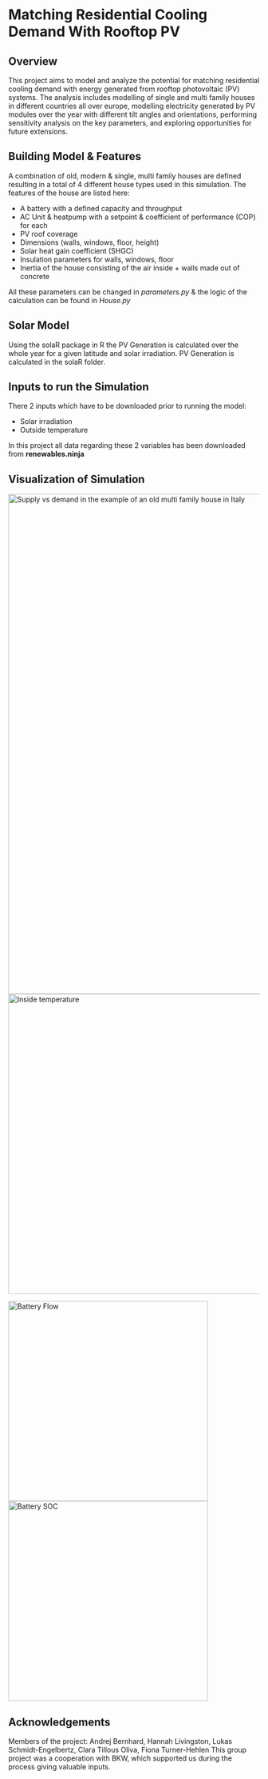 # Matching Residential Cooling Demand With Rooftop PV
## Overview
This project aims to model and analyze the potential for matching residential cooling demand with energy generated from rooftop photovoltaic (PV) systems. The analysis includes modelling of single and multi family houses in different countries all over europe, modelling electricity generated by PV modules over the year with different tilt angles and orientations, performing sensitivity analysis on the key parameters, and exploring opportunities for future extensions.

## Building Model & Features

A combination of old, modern & single, multi family houses are defined resulting in a total of 4 different house types used in this simulation. 
The features of the house are listed here:
- A battery with a defined capacity and throughput
- AC Unit & heatpump with a setpoint & coefficient of performance (COP) for each
- PV roof coverage
- Dimensions (walls, windows, floor, height)
- Solar heat gain coefficient (SHGC)
- Insulation parameters for walls, windows, floor
- Inertia of the house consisting of the air inside + walls made out of concrete

All these parameters can be changed in *parameters.py* & the logic of the calculation can be found in *House.py*

## Solar Model

Using the solaR package in R the PV Generation is calculated over the whole year for a given latitude and solar irradiation.
PV Generation is calculated in the solaR folder.

## Inputs to run the Simulation

There 2 inputs which have to be downloaded prior to running the model:
- Solar irradiation 
- Outside temperature

In this project all data regarding these 2 variables has been downloaded from **renewables.ninja**

## Visualization of Simulation

<img src="https://github.com/beandrej/BKW_CS4/blob/main/example%20plots/IT_supply_demand_old_MFH.png" alt="Supply vs demand in the example of an old multi family house in Italy" width="1000" />
<img src="https://github.com/beandrej/BKW_CS4/blob/main/example%20plots/IT_t_inside.png" alt="Inside temperature" width="600" />
<p float="center">
  <img src="https://github.com/beandrej/BKW_CS4/blob/main/example%20plots/IT_battery_flow_old_MFH.png" alt="Battery Flow" width="400" />
  <img src="https://github.com/beandrej/BKW_CS4/blob/main/example%20plots/IT_battery_SOC_old_MFH.png" alt="Battery SOC" width="400" />
</p>

## Acknowledgements

Members of the project: Andrej Bernhard, Hannah Livingston, Lukas Schmidt-Engelbertz, Clara Tillous Oliva, Fiona Turner-Hehlen
This group project was a cooperation with BKW, which supported us during the process giving valuable inputs.

